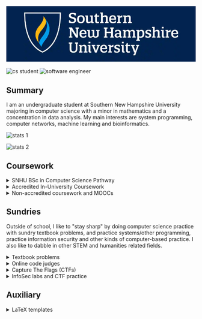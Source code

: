 
<img src="./banner.jpg" width="550px;" />

![cs student](https://img.shields.io/badge/CS-student-f39f37)
![software engineer](https://img.shields.io/badge/software-engineer-f39f37)

## Summary

I am an undergraduate student at Southern New Hampshire University majoring in computer science with a minor in mathematics and a concentration in data analysis. My main interests are system programming, computer networks, machine learning and bioinformatics.

![stats 1](https://github-readme-stats.vercel.app/api?username=Alekseyyy&show_icons=true)

![stats 2](https://github-readme-stats.vercel.app/api/top-langs/?username=Alekseyyy&langs_count=14&layout=compact)

## Coursework

<details>
<summary>SNHU BSc in Computer Science Pathway</summary>

<a href="./coursework/CS_Pathway.pdf"><img src="./coursework/CS_Pathway.png" width="600px" /></a>

</details>

<details>
<summary>Accredited In-University Coursework</summary>

| __Course name__ | __Course number__ |
|-----------------|-------------------|
|__Core CS coursework__| |
|[Programming Languages](./coursework/CS210/)|CS210|
|[Secure Coding](./coursework/CS305/)|CS305|
|[Introduction to Structured Database Environments](./coursework/DAD220/)|DAD220|
|__General STEM coursework__| |
|[Precalculus]((./coursework/MAT140/))|MAT140|
|[Introduction to Physics](./coursework/PHY150/)|PHY150|
|__Other prerequisite coursework__ | |
|[Perspectives in History](./coursework/HIS100/)|HIS100|
|[Applied History](./coursework/HIS200/)|HIS200|
|[Perspectives in Social Science](./coursework/SCS100/)|SCS100|
|[Applied Social Science](./coursework/SCS200/)|SCS200|

</details>

<details>
<summary>Non-accredited coursework and MOOCs</summary>

### Articulated to college credit

Some online courses that I took were able to be articulated to college credit at SNHU. Here is a full list of them:

|__Online course__|__Provider__|__SNHU course name__|__SNHU course number__|
|-----------------|------------|--------------------|----------------------|
| [Introduction to Computer Science and Programming Using Python](https://courses.edx.org/certificates/ba83ef4d67d94dca87154ed312181845) | edX | Introduction to Scripting | ~~todo~~ |
| [Introduction to Java Programming](./coursework/IT145) | Sophia Learning | Foundations of Application Development | IT145 |

### Open Source Society University (OSSU)

A significant educational project that I am working on is a (unaccredited, but cheap) set of STEM "majors" from the [Open Source Society University](https://github.com/ossu) --- or simply just the "OSSU." This GitHub repository also includes all of my other non-accredited coursework that is not directly associated with the curriculum proposed by the OSSU project. It is basically a semi-formal way to validate my skills in computing and its relationship to other fields.

This project is so big that it deserves its own github repo and I recommend that you check it out if you're interested in some of my extracuricullar activities: [https://github.com/Alekseyyy/ossu](https://github.com/Alekseyyy/ossu)

</details>

## Sundries

Outside of school, I like to "stay sharp" by doing computer science practice with sundry textbook problems, and practice systems/other programming, practice information security and other kinds of computer-based practice. I also like to dabble in other STEM and humanities related fields.

<details>
<summary>Textbook problems</summary>

### Introduction to programming

* [ \[T\] Starting Out with C++: From Control Structures through Objects (ISBN-13: 978-0-13-403732-5)](./sundries/Books/ISBN-13_978-0-13-403732-5)
* [ \[T\] Objects First with Java (ISBN-13: 978-0-13-700562-8)](./sundries/ISBN-13_978-0-13-700562-8)

### Maths, natural sciences and engineering

* [ \[L\] Bayesian Statistics the Fun Way (ISBN-13: 978-1-59327-956-1)](./sundries/Books/ISBN-13_978-1-59327-956-1)
* [ \[L\] Matter and Interactions: Fourth Edition (ISBN-13: 978-1-59327-640-9)](./sundries/Books/ISBN-13_978-1-11887-586-5/)

### Computer science

* [ \[L\] Dive Into Algorithms (ISBN-13: 978-1-7185-0068-6)](./sundries/Books/ISBN-13_978-1-7185-0068-6)
* [ \[L\] Doing Math with Python (ISBN-13: 978-1-59327-640-9)](./sundries/Books/ISBN-13_978-1-59327-640-9/)

_Note to self: T = todo and L = later_

</details>

<details>
<summary>Online code judges</summary>

* [HackerRank](./sundries/OLCodeJudge/HackerRank): general programming
* [DM::OJ](./sundries/OLCodeJudge/DMOJ): general programming
* [Project Euler](./sundries/OLCodeJudge/ProjectEuler): with special focus on number theory and maths

</details>

<details>
<summary>Capture The Flags (CTFs)</summary>

* [picoCTF 2023](./sundries/ctf/2023/picoCTF): general beginner-level ctf challenges.
* [BrixelCTF 2020](./sundries/ctf/2020/brixelctf): general beginner-level ctf challenges.
* [Decompetition 2020](./sundries/ctf/2020/decompetition): intresting reverse engineering puzzles--- rather than trying to work out a "flag," participants are challenged to reengineer compiled executables in a programming language.
* [FlareON 5](./sundries/ctf/2018/flareon5): ctf focused on reverse engineering.

</details>

<details>
<summary>InfoSec labs and CTF practice</summary>

* [ImmersiveLabs](./sundries/wargames/ImmersiveLabs): general infosec
* [TryHackMe](./sundries/wargames/TryHackMe): general infosec
* [crackmes.one](./sundries/wargames/crackmes.one): infosec with a special focus on reversing

</details>

## Auxiliary

<details>
<summary>LaTeX templates</summary>

* [APA paper](./auxiliary/latex-templates/apa-paper/)
* [RESEARCHERS.ONE paper](./auxiliary/latex-templates/resone-paper/)

</details>

